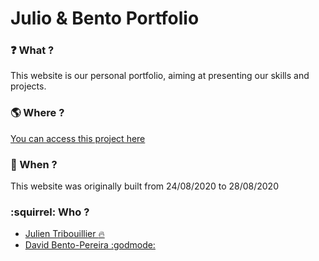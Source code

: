 # Julio & Bento Portfolio

###  :question: What ?

This website is our personal portfolio, aiming at presenting our skills and projects.

###  :earth_americas: Where ?

[You can access this project here](https://julio-bento.github.io/portfolio/index.html)

###  :calendar: When ?

This website was originally built from 24/08/2020 to 28/08/2020

###  :squirrel: Who ?

- [Julien Tribouillier  :fire:](https://github.com/Popikadir)
- [David Bento-Pereira  :godmode:](https://github.com/davidBentoPereira)
